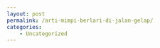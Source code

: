 ```yaml
---
layout: post
permalink: /arti-mimpi-berlari-di-jalan-gelap/
categories:
    - Uncategorized
---
```


